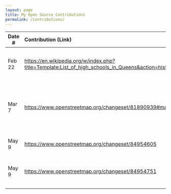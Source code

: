 ```yaml
---
layout: page
title: My Open Source Contributions
permalink: /contributions/
---
```


<!--
Type of the contribution should be "Wikipedia edit", "OpenStreet Map feature", "Documentation", "Course website", "Blog",
"Browse Add-on", etc.

The description should include a brief summary of what you did.

Replace the first row with your own contribution. 

-->





| Date #       | Contribution (Link)  | Type  | Description |
|---|:---|:---|:---|
| Feb 22   | https://en.wikipedia.org/w/index.php?title=Template:List_of_high_schools_in_Queens&action=history    | Wikipedia | Updated a highschool with the correct website  |
| Mar 7	   | https://www.openstreetmap.org/changeset/81890939#map=18/40.74504/-73.91986    | OpenStreetMap    |  Updated a Laundromat, smokeshop, and corrected RiteAid that is not Walgreens    |
| May 9 | https://www.openstreetmap.org/changeset/84954605 | Open Street Map | Added Romanian Garden |
| May 9 | https://www.openstreetmap.org/changeset/84954751 | Open Street Map | Modified Public School with Annexed Building | 
